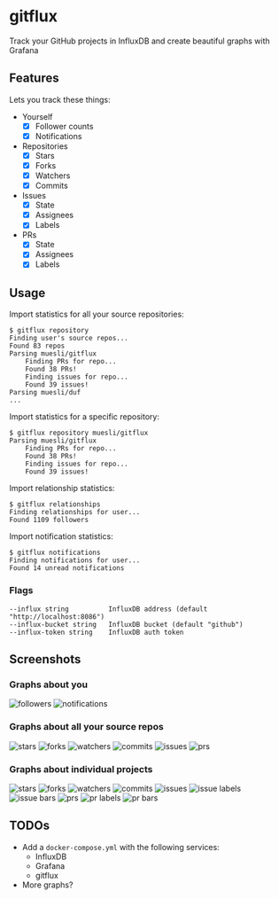 # gitflux

Track your GitHub projects in InfluxDB and create beautiful graphs with Grafana

## Features

Lets you track these things:

- Yourself
  - [x] Follower counts
  - [x] Notifications
- Repositories
  - [x] Stars
  - [x] Forks
  - [x] Watchers
  - [x] Commits
- Issues
  - [x] State
  - [x] Assignees
  - [x] Labels
- PRs
  - [x] State
  - [x] Assignees
  - [x] Labels

## Usage

Import statistics for all your source repositories:

```
$ gitflux repository
Finding user's source repos...
Found 83 repos
Parsing muesli/gitflux
    Finding PRs for repo...
    Found 38 PRs!
    Finding issues for repo...
    Found 39 issues!
Parsing muesli/duf
...
```

Import statistics for a specific repository:

```
$ gitflux repository muesli/gitflux
Parsing muesli/gitflux
    Finding PRs for repo...
    Found 38 PRs!
    Finding issues for repo...
    Found 39 issues!
```

Import relationship statistics:

```
$ gitflux relationships
Finding relationships for user...
Found 1109 followers
```

Import notification statistics:

```
$ gitflux notifications
Finding notifications for user...
Found 14 unread notifications
```

### Flags

```
--influx string          InfluxDB address (default "http://localhost:8086")
--influx-bucket string   InfluxDB bucket (default "github")
--influx-token string    InfluxDB auth token
```

## Screenshots

### Graphs about you

![followers](/screenshots/user_followers.png)
![notifications](/screenshots/user_notifications.png)

### Graphs about all your source repos

![stars](/screenshots/repo_stars.png)
![forks](/screenshots/repo_forks.png)
![watchers](/screenshots/repo_watchers.png)
![commits](/screenshots/repo_commits.png)
![issues](/screenshots/repo_issues.png)
![prs](/screenshots/repo_prs.png)

### Graphs about individual projects

![stars](/screenshots/project_stars.png)
![forks](/screenshots/project_forks.png)
![watchers](/screenshots/project_watchers.png)
![commits](/screenshots/project_commits.png)
![issues](/screenshots/project_issues.png)
![issue labels](/screenshots/project_issues_labels.png)
![issue bars](/screenshots/project_issues_labels_bars.png)
![prs](/screenshots/project_prs.png)
![pr labels](/screenshots/project_prs_labels.png)
![pr bars](/screenshots/project_prs_labels_bars.png)

## TODOs

- Add a `docker-compose.yml` with the following services:
  - InfluxDB
  - Grafana
  - gitflux
- More graphs?
